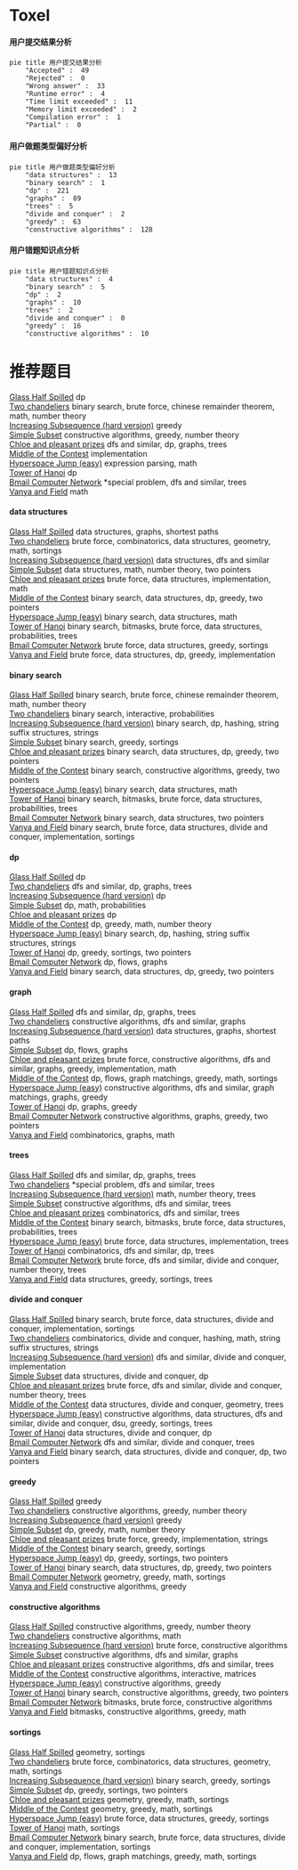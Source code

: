 # Toxel
<!-- tabs:start -->
#### **用户提交结果分析**

```mermaid
pie title 用户提交结果分析
    "Accepted" :  49
    "Rejected" :  0
    "Wrong answer" :  33
    "Runtime error" :  4
    "Time limit exceeded" :  11
    "Memory limit exceeded" :  2
    "Compilation error" :  1
    "Partial" :  0
```
#### **用户做题类型偏好分析**

```mermaid
pie title 用户做题类型偏好分析
    "data structures" :  13
    "binary search" :  1
    "dp" :  221
    "graphs" :  89
    "trees" :  5
    "divide and conquer" :  2
    "greedy" :  63
    "constructive algorithms" :  128
```
#### **用户错题知识点分析**

```mermaid
pie title 用户错题知识点分析
    "data structures" :  4
    "binary search" :  5
    "dp" :  2
    "graphs" :  10
    "trees" :  2
    "divide and conquer" :  0
    "greedy" :  16
    "constructive algorithms" :  10
```
<!-- tabs:end -->
# 推荐题目
[Glass Half Spilled](https://codeforces.com/contest/1459/problem/D)		dp		  
[Two chandeliers](http://codeforces.com/problemset/problem/1500/B)		binary search,
                        brute force,
                        chinese remainder theorem,
                        math,
                        number theory		  
[Increasing Subsequence (hard version)](http://codeforces.com/problemset/problem/1157/C2)		greedy		  
[Simple Subset](http://codeforces.com/problemset/problem/665/D)		constructive algorithms,
                        greedy,
                        number theory		  
[Chloe and pleasant prizes](http://codeforces.com/problemset/problem/743/D)		dfs and similar,
                        dp,
                        graphs,
                        trees		  
[Middle of the Contest](http://codeforces.com/problemset/problem/1133/A)		implementation		  
[Hyperspace Jump (easy)](http://codeforces.com/problemset/problem/958/D1)		expression parsing,
                        math		  
[Tower of Hanoi](http://codeforces.com/problemset/problem/392/B)		dp		  
[Bmail Computer Network](http://codeforces.com/problemset/problem/1057/A)		*special problem,
                        dfs and similar,
                        trees		  
[Vanya and Field](http://codeforces.com/problemset/problem/492/E)		math		  
<!-- tabs:start -->
#### **data structures**
[Glass Half Spilled](http://codeforces.com/problemset/problem/1163/F)		data structures,
                        graphs,
                        shortest paths		  
[Two chandeliers](http://codeforces.com/problemset/problem/552/D)		brute force,
                        combinatorics,
                        data structures,
                        geometry,
                        math,
                        sortings		  
[Increasing Subsequence (hard version)](http://codeforces.com/problemset/problem/605/D)		data structures,
                        dfs and similar		  
[Simple Subset](http://codeforces.com/problemset/problem/1418/F)		data structures,
                        math,
                        number theory,
                        two pointers		  
[Chloe and pleasant prizes](http://codeforces.com/problemset/problem/702/B)		brute force,
                        data structures,
                        implementation,
                        math		  
[Middle of the Contest](http://codeforces.com/problemset/problem/1492/C)		binary search,
                        data structures,
                        dp,
                        greedy,
                        two pointers		  
[Hyperspace Jump (easy)](http://codeforces.com/problemset/problem/1490/G)		binary search,
                        data structures,
                        math		  
[Tower of Hanoi](http://codeforces.com/problemset/problem/1479/D)		binary search,
                        bitmasks,
                        brute force,
                        data structures,
                        probabilities,
                        trees		  
[Bmail Computer Network](http://codeforces.com/problemset/problem/1497/A)		brute force,
                        data structures,
                        greedy,
                        sortings		  
[Vanya and Field](http://codeforces.com/problemset/problem/1491/C)		brute force,
                        data structures,
                        dp,
                        greedy,
                        implementation		  
#### **binary search**
[Glass Half Spilled](http://codeforces.com/problemset/problem/1500/B)		binary search,
                        brute force,
                        chinese remainder theorem,
                        math,
                        number theory		  
[Two chandeliers](http://codeforces.com/problemset/problem/1354/G)		binary search,
                        interactive,
                        probabilities		  
[Increasing Subsequence (hard version)](http://codeforces.com/problemset/problem/126/B)		binary search,
                        dp,
                        hashing,
                        string suffix structures,
                        strings		  
[Simple Subset](http://codeforces.com/problemset/problem/1443/C)		binary search,
                        greedy,
                        sortings		  
[Chloe and pleasant prizes](http://codeforces.com/problemset/problem/1492/C)		binary search,
                        data structures,
                        dp,
                        greedy,
                        two pointers		  
[Middle of the Contest](http://codeforces.com/problemset/problem/1463/D)		binary search,
                        constructive algorithms,
                        greedy,
                        two pointers		  
[Hyperspace Jump (easy)](http://codeforces.com/problemset/problem/1490/G)		binary search,
                        data structures,
                        math		  
[Tower of Hanoi](http://codeforces.com/problemset/problem/1479/D)		binary search,
                        bitmasks,
                        brute force,
                        data structures,
                        probabilities,
                        trees		  
[Bmail Computer Network](http://codeforces.com/problemset/problem/1436/E)		binary search,
                        data structures,
                        two pointers		  
[Vanya and Field](http://codeforces.com/problemset/problem/1461/D)		binary search,
                        brute force,
                        data structures,
                        divide and conquer,
                        implementation,
                        sortings		  
#### **dp**
[Glass Half Spilled](https://codeforces.com/contest/1459/problem/D)		dp		  
[Two chandeliers](http://codeforces.com/problemset/problem/743/D)		dfs and similar,
                        dp,
                        graphs,
                        trees		  
[Increasing Subsequence (hard version)](http://codeforces.com/problemset/problem/392/B)		dp		  
[Simple Subset](http://codeforces.com/problemset/problem/258/D)		dp,
                        math,
                        probabilities		  
[Chloe and pleasant prizes](http://codeforces.com/problemset/problem/838/E)		dp		  
[Middle of the Contest](http://codeforces.com/problemset/problem/870/C)		dp,
                        greedy,
                        math,
                        number theory		  
[Hyperspace Jump (easy)](http://codeforces.com/problemset/problem/126/B)		binary search,
                        dp,
                        hashing,
                        string suffix structures,
                        strings		  
[Tower of Hanoi](http://codeforces.com/problemset/problem/1394/A)		dp,
                        greedy,
                        sortings,
                        two pointers		  
[Bmail Computer Network](http://codeforces.com/problemset/problem/1146/G)		dp,
                        flows,
                        graphs		  
[Vanya and Field](http://codeforces.com/problemset/problem/1492/C)		binary search,
                        data structures,
                        dp,
                        greedy,
                        two pointers		  
#### **graph**
[Glass Half Spilled](http://codeforces.com/problemset/problem/743/D)		dfs and similar,
                        dp,
                        graphs,
                        trees		  
[Two chandeliers](https://codeforces.com/contest/742/problem/E)		constructive algorithms,
                        dfs and similar,
                        graphs		  
[Increasing Subsequence (hard version)](http://codeforces.com/problemset/problem/1163/F)		data structures,
                        graphs,
                        shortest paths		  
[Simple Subset](http://codeforces.com/problemset/problem/1146/G)		dp,
                        flows,
                        graphs		  
[Chloe and pleasant prizes](http://codeforces.com/problemset/problem/1487/C)		brute force,
                        constructive algorithms,
                        dfs and similar,
                        graphs,
                        greedy,
                        implementation,
                        math		  
[Middle of the Contest](http://codeforces.com/problemset/problem/1437/C)		dp,
                        flows,
                        graph matchings,
                        greedy,
                        math,
                        sortings		  
[Hyperspace Jump (easy)](http://codeforces.com/problemset/problem/1470/D)		constructive algorithms,
                        dfs and similar,
                        graph matchings,
                        graphs,
                        greedy		  
[Tower of Hanoi](http://codeforces.com/problemset/problem/1476/C)		dp,
                        graphs,
                        greedy		  
[Bmail Computer Network](http://codeforces.com/problemset/problem/1304/D)		constructive algorithms,
                        graphs,
                        greedy,
                        two pointers		  
[Vanya and Field](http://codeforces.com/problemset/problem/1475/C)		combinatorics,
                        graphs,
                        math		  
#### **trees**
[Glass Half Spilled](http://codeforces.com/problemset/problem/743/D)		dfs and similar,
                        dp,
                        graphs,
                        trees		  
[Two chandeliers](http://codeforces.com/problemset/problem/1057/A)		*special problem,
                        dfs and similar,
                        trees		  
[Increasing Subsequence (hard version)](http://codeforces.com/problemset/problem/1210/C)		math,
                        number theory,
                        trees		  
[Simple Subset](http://codeforces.com/problemset/problem/29/D)		constructive algorithms,
                        dfs and similar,
                        trees		  
[Chloe and pleasant prizes](http://codeforces.com/problemset/problem/288/D)		combinatorics,
                        dfs and similar,
                        trees		  
[Middle of the Contest](http://codeforces.com/problemset/problem/1479/D)		binary search,
                        bitmasks,
                        brute force,
                        data structures,
                        probabilities,
                        trees		  
[Hyperspace Jump (easy)](http://codeforces.com/problemset/problem/1511/C)		brute force,
                        data structures,
                        implementation,
                        trees		  
[Tower of Hanoi](http://codeforces.com/problemset/problem/1499/F)		combinatorics,
                        dfs and similar,
                        dp,
                        trees		  
[Bmail Computer Network](http://codeforces.com/problemset/problem/1491/E)		brute force,
                        dfs and similar,
                        divide and conquer,
                        number theory,
                        trees		  
[Vanya and Field](http://codeforces.com/problemset/problem/1466/D)		data structures,
                        greedy,
                        sortings,
                        trees		  
#### **divide and conquer**
[Glass Half Spilled](http://codeforces.com/problemset/problem/1461/D)		binary search,
                        brute force,
                        data structures,
                        divide and conquer,
                        implementation,
                        sortings		  
[Two chandeliers](http://codeforces.com/problemset/problem/1466/G)		combinatorics,
                        divide and conquer,
                        hashing,
                        math,
                        string suffix structures,
                        strings		  
[Increasing Subsequence (hard version)](http://codeforces.com/problemset/problem/1490/D)		dfs and similar,
                        divide and conquer,
                        implementation		  
[Simple Subset](https://codeforces.com/contest/1483/problem/C)		data structures,
                        divide and conquer,
                        dp		  
[Chloe and pleasant prizes](http://codeforces.com/problemset/problem/1491/E)		brute force,
                        dfs and similar,
                        divide and conquer,
                        number theory,
                        trees		  
[Middle of the Contest](http://codeforces.com/problemset/problem/1303/G)		data structures,
                        divide and conquer,
                        geometry,
                        trees		  
[Hyperspace Jump (easy)](http://codeforces.com/problemset/problem/1494/D)		constructive algorithms,
                        data structures,
                        dfs and similar,
                        divide and conquer,
                        dsu,
                        greedy,
                        sortings,
                        trees		  
[Tower of Hanoi](http://codeforces.com/problemset/problem/1482/E)		data structures,
                        divide and conquer,
                        dp		  
[Bmail Computer Network](http://codeforces.com/problemset/problem/566/C)		dfs and similar,
                        divide and conquer,
                        trees		  
[Vanya and Field](http://codeforces.com/problemset/problem/1428/F)		binary search,
                        data structures,
                        divide and conquer,
                        dp,
                        two pointers		  
#### **greedy**
[Glass Half Spilled](http://codeforces.com/problemset/problem/1157/C2)		greedy		  
[Two chandeliers](http://codeforces.com/problemset/problem/665/D)		constructive algorithms,
                        greedy,
                        number theory		  
[Increasing Subsequence (hard version)](http://codeforces.com/problemset/problem/1173/A)		greedy		  
[Simple Subset](http://codeforces.com/problemset/problem/870/C)		dp,
                        greedy,
                        math,
                        number theory		  
[Chloe and pleasant prizes](https://codeforces.com/contest/1464/problem/B)		brute force,
                        greedy,
                        implementation,
                        strings		  
[Middle of the Contest](http://codeforces.com/problemset/problem/1443/C)		binary search,
                        greedy,
                        sortings		  
[Hyperspace Jump (easy)](http://codeforces.com/problemset/problem/1394/A)		dp,
                        greedy,
                        sortings,
                        two pointers		  
[Tower of Hanoi](http://codeforces.com/problemset/problem/1492/C)		binary search,
                        data structures,
                        dp,
                        greedy,
                        two pointers		  
[Bmail Computer Network](https://codeforces.com/contest/1496/problem/C)		geometry,
                        greedy,
                        math,
                        sortings		  
[Vanya and Field](http://codeforces.com/problemset/problem/1493/A)		constructive algorithms,
                        greedy		  
#### **constructive algorithms**
[Glass Half Spilled](http://codeforces.com/problemset/problem/665/D)		constructive algorithms,
                        greedy,
                        number theory		  
[Two chandeliers](http://codeforces.com/problemset/problem/509/D)		constructive algorithms,
                        math		  
[Increasing Subsequence (hard version)](http://codeforces.com/problemset/problem/1157/G)		brute force,
                        constructive algorithms		  
[Simple Subset](https://codeforces.com/contest/742/problem/E)		constructive algorithms,
                        dfs and similar,
                        graphs		  
[Chloe and pleasant prizes](http://codeforces.com/problemset/problem/29/D)		constructive algorithms,
                        dfs and similar,
                        trees		  
[Middle of the Contest](http://codeforces.com/problemset/problem/1023/E)		constructive algorithms,
                        interactive,
                        matrices		  
[Hyperspace Jump (easy)](http://codeforces.com/problemset/problem/1493/A)		constructive algorithms,
                        greedy		  
[Tower of Hanoi](http://codeforces.com/problemset/problem/1463/D)		binary search,
                        constructive algorithms,
                        greedy,
                        two pointers		  
[Bmail Computer Network](https://codeforces.com/contest/1456/problem/B)		bitmasks,
                        brute force,
                        constructive algorithms		  
[Vanya and Field](http://codeforces.com/problemset/problem/1492/D)		bitmasks,
                        constructive algorithms,
                        greedy,
                        math		  
#### **sortings**
[Glass Half Spilled](http://codeforces.com/problemset/problem/598/C)		geometry,
                        sortings		  
[Two chandeliers](http://codeforces.com/problemset/problem/552/D)		brute force,
                        combinatorics,
                        data structures,
                        geometry,
                        math,
                        sortings		  
[Increasing Subsequence (hard version)](http://codeforces.com/problemset/problem/1443/C)		binary search,
                        greedy,
                        sortings		  
[Simple Subset](http://codeforces.com/problemset/problem/1394/A)		dp,
                        greedy,
                        sortings,
                        two pointers		  
[Chloe and pleasant prizes](https://codeforces.com/contest/1496/problem/C)		geometry,
                        greedy,
                        math,
                        sortings		  
[Middle of the Contest](http://codeforces.com/problemset/problem/1495/A)		geometry,
                        greedy,
                        math,
                        sortings		  
[Hyperspace Jump (easy)](http://codeforces.com/problemset/problem/1497/A)		brute force,
                        data structures,
                        greedy,
                        sortings		  
[Tower of Hanoi](http://codeforces.com/problemset/problem/1427/A)		math,
                        sortings		  
[Bmail Computer Network](http://codeforces.com/problemset/problem/1461/D)		binary search,
                        brute force,
                        data structures,
                        divide and conquer,
                        implementation,
                        sortings		  
[Vanya and Field](http://codeforces.com/problemset/problem/1437/C)		dp,
                        flows,
                        graph matchings,
                        greedy,
                        math,
                        sortings		  
<!-- tabs:end -->
